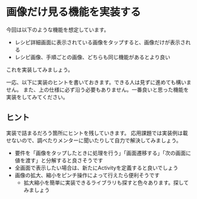 # 画像だけ見る機能を実装する

今回は以下のような機能を想定しています。

- レシピ詳細画面に表示されている画像をタップすると、画像だけが表示される
- レシピ画像、手順ごとの画像、どちらも同じ機能があるとより良い

これを実装してみましょう。

一応、以下に実装のヒントを書いておきます。できる人は見ずに進めても構いません。
また、上の仕様に必ず沿う必要もありません。一番良いと思った機能を実装をしてみてください。

## ヒント

実装で詰まるだろう箇所にヒントを残していきます。
応用課題では実装例は載せないので、調べたりメンターに聞いたりして自力で解決してみましょう。

- 要件を「画像をタップしたときに処理を行う」「画面遷移する」「次の画面に値を渡す」と分解すると良さそうです
- 全画面で表示したい場合は、新たにActivityを定義すると良いでしょう
- 画像の拡大、縮小をピンチ操作によって行えたら便利そうです
  - 拡大縮小を簡単に実装できるライブラリも探すと色々あります。探してみましょう
